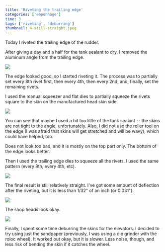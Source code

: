 ```yaml
---
title: 'Riveting the trailing edge'
categories: ['empennage']
time: 3
tags: ['riveting', 'deburring']
thumbnail: 4-still-straight.jpeg
---
```


Today I riveted the trailing edge of the rudder.

<!-- more -->

After giving a day and a half for the tank sealant to dry, I removed the aluminum angle from the trailing edge.

![](0-angle-removed.jpeg)

The edge looked good, so I started riveting it. The process was to partially set every 8th rivet first, then every 4th, then every 2nd, and, finally, set the remaining rivets.

I used the manual squeezer and flat dies to partially squeeze the rivets square to the skin on the manufactured head skin side.

![](2-partially-set-rivets.jpeg)

You can see that maybe I used a bit too little of the tank sealant -- the skins are not tight to the angle, unfortunately. Also, I did not use the roller tool on the edge (I was afraid that skins will get stretched and will be wavy), which could have helped, too.

Does not look too bad, and it is mostly on the top part only. The bottom of the edge looks better.

Then I used the trailing edge dies to squeeze all the rivets. I used the same pattern (every 8th, every 4th, etc).

![](3-trailing-edge-dies.jpeg)

The final result is still relatively straight. I've got some amount of deflection after the riveting, but it is less than 1/32" of an inch (or 0.031").

![](4-still-straight.jpeg)

The shop heads look okay.

![](5-shop-heads.jpeg)

Finally, I spent some time deburring the skins for the elevators. I decided to try using just the sandpaper (previously, I was using a die grinder with the roloc wheel). It worked out okay, but it is slower. Less noise, though, and less risk of bending the skin if it catches the wheel.
